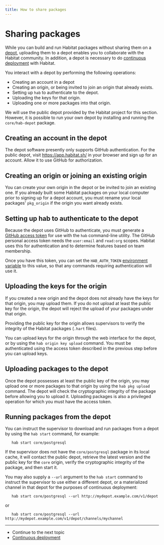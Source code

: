```yaml
---
title: How to share packages
---
```


# Sharing packages

While you can build and run Habitat packages without sharing them on a [depot](/docs/concepts-depot/), uploading them to a depot enables you to collaborate with the Habitat community. In addition, a depot is necessary to do [continuous deployment](/docs/continuous-deployment-overview/) with Habitat.

You interact with a depot by performing the following operations:

* Creating an account in a depot
* Creating an origin, or being invited to join an origin that already exists.
* Setting up `hab` to authenticate to the depot.
* Uploading the keys for that origin.
* Uploading one or more packages into that origin.

We will use the public depot provided by the Habitat project for this section. However, it is possible to run your own depot by installing and running the `core/hab-depot` package.

## Creating an account in the depot

The depot software presently only supports GitHub authentication. For the public depot, visit https://app.habitat.sh/ in your browser and sign up for an account. Allow it to use GitHub for authorization.

## Creating an origin or joining an existing origin

You can create your own origin in the depot or be invited to join an existing one. If you already built some Habitat packages on your local computer prior to signing up for a depot account, you must rename your local packages' `pkg_origin` if the origin you want already exists.

## Setting up hab to authenticate to the depot

Because the depot uses GitHub to authenticate, you must generate a [GitHub access token](https://help.github.com/articles/creating-an-access-token-for-command-line-use/) for use with the `hab` command-line utility. The GitHub personal access token needs the `user:email` and `read:org` scopes. Habitat uses this for authentication and to determine features based on team membership.

Once you have this token, you can set the `HAB_AUTH_TOKEN` [environment variable](/docs/reference/environment-vars/) to this value, so that any commands requiring authentication will use it.

## Uploading the keys for the origin

If you created a new origin and the depot does not already have the keys for that origin, you may upload them. If you do not upload at least the public key for the origin, the depot will reject the upload of your packages under that origin.

Providing the public key for the origin allows supervisors to verify the integrity of the Habitat packages (`.hart` files).

You can upload keys for the origin through the web interface for the depot, or by using the `hab origin key upload` command. You must be authenticated using the access token described in the previous step before you can upload keys.

## Uploading packages to the depot

Once the depot possesses at least the public key of the origin, you may upload one or more packages to that origin by using the `hab pkg upload` command. The depot will check the cryptographic integrity of the package before allowing you to upload it. Uploading packages is also a privileged operation for which you must have the access token.

## Running packages from the depot

You can instruct the supervisor to download and run packages from a depot by using the `hab start` command, for example:

       hab start core/postgresql

If the supervisor does not have the `core/postgresql` package in its local cache, it will contact the public depot, retrieve the latest version and the public key for the `core` origin, verify the cryptographic integrity of the package, and then start it.

You may also supply a `--url` argument to the `hab start` command to instruct the supervisor to use either a different depot, or a materialized channel in that depot for the purposes of continuous deployment:

       hab start core/postgresql --url http://mydepot.example.com/v1/depot

or

       hab start core/postgresql --url http://mydepot.example.com/v1/depot/channels/mychannel

<hr>
<ul class="main-content--link-nav">
  <li>Continue to the next topic</li>
  <li><a href="/docs/continuous-deployment-overview">Continuous deployment</a></li>
</ul>
